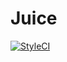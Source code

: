 # Juice

[![StyleCI](https://styleci.io/repos/53727422/shield?style=flat)](https://styleci.io/repos/53727422)